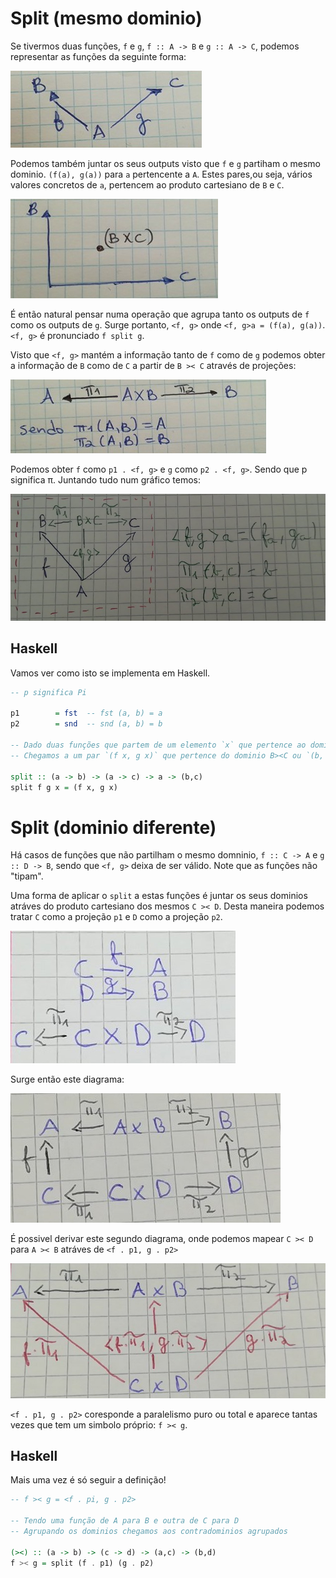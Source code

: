 # Split (mesmo dominio)

Se tivermos duas funções, `f` e `g`, `f :: A -> B` e `g :: A -> C`, podemos representar as funções da seguinte forma:

![Mesmo dominio](./images/split/samedomain.jpeg)

Podemos também juntar os seus outputs visto que `f` e `g` partiham o mesmo dominio. `(f(a), g(a))` para `a` pertencente a `A`. Estes pares,ou seja, vários valores concretos de `a`, pertencem ao produto cartesiano de `B` e `C`.

![Produto cartesiano](./images/split/cartprod.jpg)

É então natural pensar numa operação que agrupa tanto os outputs de `f` como os outputs de `g`.
Surge portanto, `<f, g>` onde `<f, g>a = (f(a), g(a))`.
`<f, g>` é pronunciado `f split g`.

Visto que `<f, g>` mantém a informação tanto de `f` como de `g` podemos obter a informação de `B` como de `C` a partir de `B >< C` através de projeções:

![Projeções](./images/split/proje.jpg)

Podemos obter `f` como  `p1 . <f, g>` e `g` como  `p2 . <f, g>`. Sendo que p significa π.
Juntando tudo num gráfico temos:

![Tudo junto](./images/split/splitfull.jpg)

## Haskell

Vamos ver como isto se implementa em Haskell.

```haskell
-- p significa Pi

p1        = fst  -- fst (a, b) = a
p2        = snd  -- snd (a, b) = b

-- Dado duas funções que partem de um elemento `x` que pertence ao dominio `a`
-- Chegamos a um par `(f x, g x)` que pertence do dominio B><C ou `(b, c)`

split :: (a -> b) -> (a -> c) -> a -> (b,c)
split f g x = (f x, g x)
```

# Split (dominio diferente)

Há casos de funções que não partilham o mesmo domninio, `f :: C -> A` e `g :: D -> B`, sendo que `<f, g>` deixa de ser válido. Note que as funções não "tipam".

Uma forma de aplicar o `split` a estas funções é juntar os seus dominios atráves do produto cartesiano dos mesmos `C >< D`. Desta maneira podemos tratar `C` como a projeção `p1` e `D` como a projeção `p2`.

![Produto cartesiado dos dominios](./images/split/dominios.jpg)

Surge então este diagrama:

![Diagrama fxg](./images/split/map.jpg)

É possivel derivar este segundo diagrama, onde podemos mapear `C >< D` para `A >< B` atráves de `<f . p1, g . p2>`

![Diagrama2 fxg](./images/split/mapear.jpg)

`<f . p1, g . p2>` coresponde a paralelismo puro ou total e aparece tantas vezes que tem um simbolo próprio: `f >< g`.


## Haskell

Mais uma vez é só seguir a definição!

```haskell
-- f >< g = <f . pi, g . p2>

-- Tendo uma função de A para B e outra de C para D
-- Agrupando os dominios chegamos aos contradominios agrupados

(><) :: (a -> b) -> (c -> d) -> (a,c) -> (b,d)
f >< g = split (f . p1) (g . p2)

```
